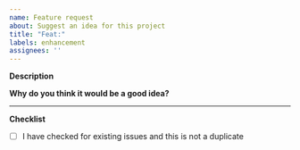 ```yaml
---
name: Feature request
about: Suggest an idea for this project
title: "Feat:"
labels: enhancement
assignees: ''
---
```


**Description**




**Why do you think it would be a good idea?**
<!--remove this section if it is already covered in the description-->



<!--please also state whether or not you would like to work on this if accepted-->

---

**Checklist**

- [ ] I have checked for existing issues and this is not a duplicate

<!-- feel free to add more this as to implementing the issue -->
